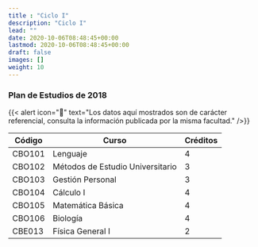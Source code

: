 ```yaml
---
title : "Ciclo I"
description: "Ciclo I"
lead: ""
date: 2020-10-06T08:48:45+00:00
lastmod: 2020-10-06T08:48:45+00:00
draft: false
images: []
weight: 10
---
```


### Plan de Estudios de 2018

{{< alert icon="🚨" text="Los datos aquí mostrados son de carácter referencial, consulta la información publicada por la misma facultad." />}}

| Código | Curso                            | Créditos |
| ------ | -------------------------------- | -------- |
| CBO101 | Lenguaje                         | 4        |
| CBO102 | Métodos de Estudio Universitario | 3        |
| CBO103 | Gestión Personal                 | 3        |
| CBO104 | Cálculo I                        | 4        |
| CBO105 | Matemática Básica                | 4        |
| CBO106 | Biología                         | 4        |
| CBE013 | Física General I                 | 2        |
